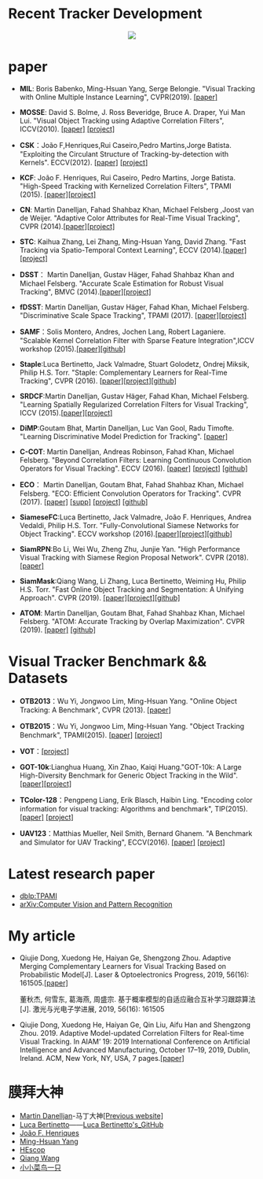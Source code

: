 # Recent Tracker Development
<p align="center">
    <img src="https://github.com/QiujieDong/objectTracking/blob/master/recent_Tracker_development.png">
</p>

# paper
- **MIL**: Boris Babenko, Ming-Hsuan Yang, Serge Belongie. "Visual Tracking with Online Multiple Instance Learning", CVPR(2019). [[paper]](http://vision.stanford.edu/teaching/cs231b_spring1415/papers/miltrack_cvpr09.pdf)

- **MOSSE**: David S. Bolme, J. Ross Beveridge, Bruce A. Draper, Yui Man Lui. "Visual Object Tracking using Adaptive Correlation Filters", ICCV(2010). [[paper]](http://citeseerx.ist.psu.edu/viewdoc/download?doi=10.1.1.294.4992&rep=rep1&type=pdf) [[project]](http://www.cs.colostate.edu/~vision/ocof_toolset_2012/index.php)

- **CSK**：João F,Henriques,Rui Caseiro,Pedro Martins,Jorge Batista. "Exploiting the Circulant Structure of Tracking-by-detection with Kernels". ECCV(2012). [[paper]](http://www.robots.ox.ac.uk/~joao/publications/henriques_eccv2012.pdf) [[project]](http://www.robots.ox.ac.uk/~joao/circulant/) 

- **KCF**: João F. Henriques, Rui Caseiro, Pedro Martins, Jorge Batista. "High-Speed Tracking with Kernelized Correlation Filters", TPAMI (2015). [[paper]](http://www.robots.ox.ac.uk/~joao/publications/henriques_tpami2015.pdf)[[project]](http://www.robots.ox.ac.uk/~joao/circulant/)

- **CN**: Martin Danelljan, Fahad Shahbaz Khan, Michael Felsberg ,Joost van de Weijer. "Adaptive Color Attributes for Real-Time Visual Tracking", CVPR (2014).[[paper]](http://www.cvl.isy.liu.se/research/objrec/visualtracking/colvistrack/CN_Tracking_CVPR14.pdf)[[project]](http://www.cvl.isy.liu.se/research/objrec/visualtracking/colvistrack/index.html)

- **STC**: Kaihua Zhang, Lei Zhang, Ming-Hsuan Yang, David Zhang. "Fast Tracking via Spatio-Temporal Context Learning", ECCV (2014).[[paper]](http://arxiv.org/pdf/1311.1939v1.pdf)[[project]](http://www4.comp.polyu.edu.hk/~cslzhang/STC/STC.htm)

- **DSST**： Martin Danelljan, Gustav Häger, Fahad Shahbaz Khan and Michael Felsberg. "Accurate Scale Estimation for Robust Visual Tracking", BMVC (2014).[[paper]](http://www.cvl.isy.liu.se/en/research/objrec/visualtracking/scalvistrack/ScaleTracking_BMVC14.pdf)[[project]](http://www.cvl.isy.liu.se/en/research/objrec/visualtracking/scalvistrack/index.html)

- **fDSST**: Martin Danelljan, Gustav Häger, Fahad Khan, Michael Felsberg. "Discriminative Scale Space Tracking", TPAMI (2017). [[paper]](http://www.cvl.isy.liu.se/en/research/objrec/visualtracking/scalvistrack/DSST_TPAMI.pdf)[[project]](http://www.cvl.isy.liu.se/en/research/objrec/visualtracking/scalvistrack/index.html)

- **SAMF**：Solis Montero, Andres, Jochen Lang, Robert Laganiere. "Scalable Kernel Correlation Filter with Sparse Feature Integration",ICCV workshop (2015).[[paper]](https://github.com/ihpdep/ihpdep.github.io/raw/master/papers/eccvw14_samf.pdf)[[github]](https://github.com/ihpdep/samf) 

- **Staple**:Luca Bertinetto, Jack Valmadre, Stuart Golodetz, Ondrej Miksik, Philip H.S. Torr. "Staple: Complementary Learners for Real-Time Tracking", CVPR (2016). [[paper]](https://www.cv-foundation.org/openaccess/content_cvpr_2016/html/Bertinetto_Staple_Complementary_Learners_CVPR_2016_paper.html)[[project]](http://www.robots.ox.ac.uk/~luca/staple.html)[[github]](https://github.com/bertinetto/staple)

- **SRDCF**:Martin Danelljan, Gustav Häger, Fahad Khan, Michael Felsberg. "Learning Spatially Regularized Correlation Filters for Visual Tracking", ICCV (2015).[[paper]](https://www.cvl.isy.liu.se/research/objrec/visualtracking/regvistrack/SRDCF_ICCV15.pdf)[[project]](https://www.cvl.isy.liu.se/research/objrec/visualtracking/regvistrack/)

- **DiMP**:Goutam Bhat, Martin Danelljan, Luc Van Gool, Radu Timofte. "Learning Discriminative Model Prediction for Tracking". [[paper]](https://arxiv.org/pdf/1904.07220.pdf)

- **C-COT**: Martin Danelljan, Andreas Robinson, Fahad Khan, Michael Felsberg. "Beyond Correlation Filters: Learning Continuous Convolution Operators for Visual Tracking". ECCV (2016). [[paper]](http://www.cvl.isy.liu.se/research/objrec/visualtracking/conttrack/C-COT_ECCV16.pdf) [[project]](http://www.cvl.isy.liu.se/research/objrec/visualtracking/conttrack/index.html) [[github]](https://github.com/martin-danelljan/Continuous-ConvOp)

- **ECO**： Martin Danelljan, Goutam Bhat, Fahad Shahbaz Khan, Michael Felsberg. "ECO: Efficient Convolution Operators for Tracking". CVPR (2017). [[paper]](http://openaccess.thecvf.com/content_cvpr_2017/papers/Danelljan_ECO_Efficient_Convolution_CVPR_2017_paper.pdf) [[supp]](http://openaccess.thecvf.com/content_cvpr_2017/supplemental/Danelljan_ECO_Efficient_Convolution_2017_CVPR_supplemental.pdf) [[project]](http://www.cvl.isy.liu.se/research/objrec/visualtracking/ecotrack/index.html) [[github]](https://github.com/martin-danelljan/ECO)

- **SiameseFC**:Luca Bertinetto, Jack Valmadre, João F. Henriques, Andrea Vedaldi, Philip H.S. Torr. "Fully-Convolutional Siamese Networks for Object Tracking". ECCV workshop (2016).[[paper]](http://120.52.73.78/arxiv.org/pdf/1606.09549v2.pdf)[[project]](http://www.robots.ox.ac.uk/~luca/siamese-fc.html)[[github]](https://github.com/bertinetto/siamese-fc)

- **SiamRPN**:Bo Li, Wei Wu, Zheng Zhu, Junjie Yan. "High Performance Visual Tracking with Siamese Region Proposal Network". CVPR (2018).[[paper]](http://openaccess.thecvf.com/content_cvpr_2018/papers/Li_High_Performance_Visual_CVPR_2018_paper.pdf) 

- **SiamMask**:Qiang Wang, Li Zhang, Luca Bertinetto, Weiming Hu, Philip H.S. Torr. "Fast Online Object Tracking and Segmentation: A Unifying Approach". CVPR (2019). [[paper]](https://arxiv.org/pdf/1812.05050.pdf)[[project]](http://www.robots.ox.ac.uk/~qwang/SiamMask/)[[github]](https://github.com/foolwood/SiamMask)

- **ATOM**: Martin Danelljan, Goutam Bhat, Fahad Shahbaz Khan, Michael Felsberg. "ATOM: Accurate Tracking by Overlap Maximization". CVPR (2019). [[paper]](http://openaccess.thecvf.com/content_CVPR_2019/papers/Danelljan_ATOM_Accurate_Tracking_by_Overlap_Maximization_CVPR_2019_paper.pdf) [[github]](https://github.com/visionml/pytracking)

# Visual Tracker Benchmark && Datasets
- **OTB2013**：Wu Yi, Jongwoo Lim, Ming-Hsuan Yang. "Online Object Tracking: A Benchmark", CVPR (2013). [[paper]](http://faculty.ucmerced.edu/mhyang/papers/cvpr13_benchmark.pdf)

- **OTB2015**：Wu Yi, Jongwoo Lim, Ming-Hsuan Yang. "Object Tracking Benchmark", TPAMI(2015). [[paper]](http://ieeexplore.ieee.org/stamp/stamp.jsp?tp=&arnumber=7001050&tag=1) [[project]](http://cvlab.hanyang.ac.kr/tracker_benchmark/index.html)

- **VOT**：[[project]](http://www.votchallenge.net/index.html)

- **GOT-10k**:Lianghua Huang, Xin Zhao, Kaiqi Huang."GOT-10k: A Large High-Diversity Benchmark for Generic Object Tracking in the Wild".[[paper]](https://arxiv.org/abs/1810.11981)[[project]](http://got-10k.aitestunion.com/index)

- **TColor-128**：Pengpeng Liang, Erik Blasch, Haibin Ling. "Encoding color information for visual tracking: Algorithms and benchmark", TIP(2015). [[paper]](http://www.dabi.temple.edu/~hbling/publication/TColor-128.pdf) [[project]](http://www.dabi.temple.edu/~hbling/data/TColor-128/TColor-128.html)

- **UAV123**：Matthias Mueller, Neil Smith, Bernard Ghanem. "A Benchmark and Simulator for UAV Tracking", ECCV(2016). [[paper]](https://ivul.kaust.edu.sa/Documents/Publications/2016/A%20Benchmark%20and%20Simulator%20for%20UAV%20Tracking.pdf) [[project]](https://ivul.kaust.edu.sa/Pages/pub-benchmark-simulator-uav.aspx)

# Latest research paper
- [dblp:TPAMI](https://dblp.uni-trier.de/db/journals/pami/index.html)
- [arXiv:Computer Vision and Pattern Recognition](https://arxiv.org/list/cs.CV/recent)

# My article
- Qiujie Dong, Xuedong He, Haiyan Ge, Shengzong Zhou. Adaptive Merging Complementary Learners for Visual Tracking Based on Probabilistic Model[J]. Laser & Optoelectronics Progress, 2019, 56(16): 161505.[[paper]](http://www.opticsjournal.net/Articles/abstract?aid=OJ414c6582a88e2489)

    董秋杰, 何雪东, 葛海燕, 周盛宗. 基于概率模型的自适应融合互补学习跟踪算法[J]. 激光与光电子学进展, 2019, 56(16): 161505
    
 - Qiujie Dong, Xuedong He, Haiyan Ge, Qin Liu, Aifu Han and Shengzong Zhou. 2019. Adaptive Model-updated Correlation Filters for Real-time Visual Tracking. In AIAM’ 19: 2019 International Conference on Artificial Intelligence and Advanced Manufacturing, October 17–19, 2019, Dublin, Ireland. ACM, New York, NY, USA, 7 pages.[[paper]](https://doi.org/10.1145/3358331.3358334)
# 膜拜大神
- [Martin Danelljan](https://martin-danelljan.github.io/)-马丁大神[[Previous website]](http://users.isy.liu.se/cvl/marda26/)
- [Luca Bertinetto](http://www.robots.ox.ac.uk/~luca/)——[Luca Bertinetto's_GitHub](https://github.com/bertinetto)
- [João F. Henriques](http://www.robots.ox.ac.uk/~joao/#)
- [ Ming-Hsuan Yang](http://faculty.ucmerced.edu/mhyang/)
- [HEscop](https://github.com/HEscop/TBCF)
- [Qiang Wang](https://github.com/foolwood/benchmark_results)
- [小小菜鸟一只](https://blog.csdn.net/crazyice521/article/details/70238542)


